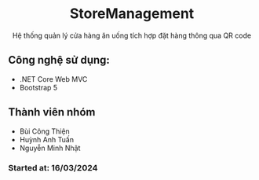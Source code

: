 <h1 style="text-align: center"> StoreManagement </h1>

<p style="text-align: center"> Hệ thống quản lý cửa hàng ăn uống tích hợp đặt hàng thông qua QR code </p>

## Công nghệ sử dụng:

-   .NET Core Web MVC
-   Bootstrap 5 

## Thành viên nhóm

-   Bùi Công Thiện
-   Huỳnh Anh Tuấn
-   Nguyễn Minh Nhật

### Started at: 16/03/2024
